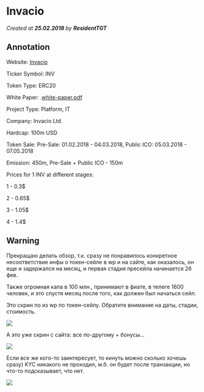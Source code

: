 
# Invacio

*Created at **25.02.2018** by **ResidentTGT***

## Annotation

Website: [Invacio](https://invest.invacio.com/)

Ticker Symbol: INV

Token Type: ERC20

White Paper: .[white-paper.pdf](https://invest.invacio.com/layouts/landing-content-media/2018/01/Final-White-paper.pdf)

Project Type: Platform, IT

Company: Invacio Ltd.

Hardcap: 100m USD

Token Sale: Pre-Sale: 01.02.2018 - 04.03.2018, Public ICO: 05.03.2018 - 07.05.2018

Emission: 450m, Pre-Sale + Public ICO - 150m

Prices for 1 INV at different stages: 

1 - 0.3$

2 - 0.65$

3 - 1.05$

4 - 1.4$

## Warning

Прекращаю делать обзор, т.к. сразу не понравилось конкретное несоответствие инфы о токен-сейле в wp и на сайте, как оказалось, он еще и задержался на месяц, и первая стадия пресейла начинается 26 фев. 

Также огромная капа в 100 млн., принимают в фиате, в телеге 1600 человек, и это спустя месяц после того, как должен был начаться сейл.

Это скрин по из wp по токен-сейлу. Обратите внимание на даты, стадии, стоимость.

![](https://github.com/ResidentTGT/Docs/blob/master/images/invacio1.png "")

А это уже скрин с сайта: все по-другому + бонусы...

![](https://github.com/ResidentTGT/Docs/blob/master/images/invacio3.png "")

Если все же кого-то заинтересует, то кинуть можно сколько хочешь сразу) KYC никакого не проходил, м.б. он будет после транзакции, но что-то подсказывает, что нет. 

![](https://github.com/ResidentTGT/Docs/blob/master/images/invacio2.png "")



